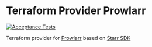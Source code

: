 # Terraform Provider Prowlarr
[![Acceptance Tests](https://github.com/Fuochi/terraform-provider-prowlarr/actions/workflows/test.yml/badge.svg)](https://github.com/Fuochi/terraform-provider-prowlarr/actions/workflows/test.yml)

Terraform provider for [Prowlarr](https://github.com/Prowlarr/Prowlarr) based on [Starr SDK](https://github.com/golift/starr)
